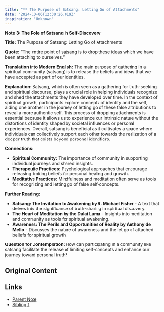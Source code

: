 ```yaml
---
title: "** The Purpose of Satsang: Letting Go of Attachments"
date: "2024-10-06T12:30:26.019Z"
inspiration: "Unknown"
---
```


**Note 3: The Role of Satsang in Self-Discovery**

**Title:** The Purpose of Satsang: Letting Go of Attachments

**Quote:** “The entire point of satsang is to drop these ideas which we have been attaching to ourselves.”

**Translation into Modern English:** The main purpose of gathering in a spiritual community (satsang) is to release the beliefs and ideas that we have accepted as part of our identities.

**Explanation:** Satsang, which is often seen as a gathering for truth-seeking and spiritual discourse, plays a crucial role in helping individuals recognize and shed the attachments they have developed over time. In the context of spiritual growth, participants explore concepts of identity and the self, aiding one another in the journey of letting go of these false attributions to reveal a more authentic self. This process of dropping attachments is essential because it allows us to experience our intrinsic nature without the distortions of identity shaped by societal influences or personal experiences. Overall, satsang is beneficial as it cultivates a space where individuals can collectively support each other towards the realization of a deeper truth that exists beyond personal identifiers.

**Connections:**
- **Spiritual Community:** The importance of community in supporting individual journeys and shared insights.
- **Therapeutic Practices:** Psychological approaches that encourage releasing limiting beliefs for personal healing and growth.
- **Meditative Practices:** Mindfulness and meditation often serve as tools for recognizing and letting go of false self-concepts.

**Further Reading:**
- **Satsang: The Invitation to Awakening by R. Michael Fisher** - A text that delves into the significance of truth-sharing in spiritual discovery.
- **The Heart of Meditation by the Dalai Lama** - Insights into meditation and community as tools for spiritual awakening.
- **Awareness: The Perils and Opportunities of Reality by Anthony de Mello** - Discusses the nature of awareness and the let go of attached beliefs for spiritual growth.

**Question for Contemplation:** How can participating in a community like satsang facilitate the release of limiting self-concepts and enhance our journey toward personal truth?



## Original Content



## Links

- [Parent Note](/parent-note.md)
- [Sibling 1](/zettel1.md)

